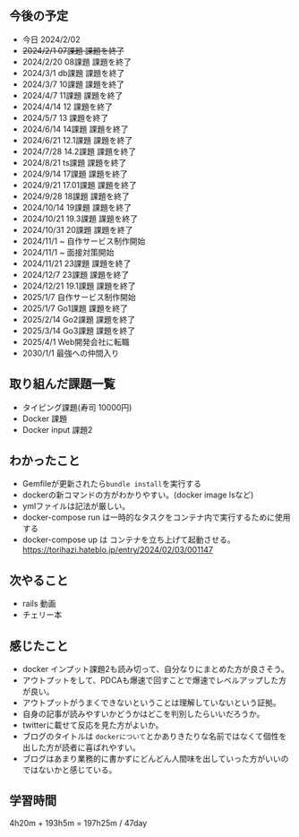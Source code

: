 ## 今後の予定
- 今日 2024/2/02
- ~~2024/2/1 07課題 課題を終了~~
- 2024/2/20 08課題 課題を終了
- 2024/3/1 db課題 課題を終了
- 2024/3/7 10課題 課題を終了
- 2024/4/7 11課題 課題を終了
- 2024/4/14 12 課題を終了
- 2024/5/7 13 課題を終了
- 2024/6/14 14課題 課題を終了
- 2024/6/21 12.1課題 課題を終了
- 2024/7/28 14.2課題 課題を終了
- 2024/8/21 ts課題 課題を終了
- 2024/9/14 17課題 課題を終了
- 2024/9/21 17.01課題 課題を終了
- 2024/9/28 18課題 課題を終了
- 2024/10/14 19課題 課題を終了
- 2024/10/21 19.3課題 課題を終了
- 2024/10/31 20課題 課題を終了
- 2024/11/1 ~ 自作サービス制作開始
- 2024/11/1 ~ 面接対策開始
- 2024/11/21 23課題 課題を終了
- 2024/12/7 23課題 課題を終了
- 2024/12/21 19.1課題 課題を終了
- 2025/1/7 自作サービス制作開始
- 2025/1/7 Go1課題 課題を終了
- 2025/2/14 Go2課題 課題を終了
- 2025/3/14 Go3課題 課題を終了
- 2025/4/1 Web開発会社に転職
- 2030/1/1 最強への仲間入り

## 取り組んだ課題一覧
- タイピング課題(寿司 10000円)
- Docker 課題
- Docker input 課題2
## わかったこと
- Gemfileが更新されたら`bundle install`を実行する
- dockerの新コマンドの方がわかりやすい。(docker image lsなど)
- ymlファイルは記法が厳しい。
- docker-compose run は一時的なタスクをコンテナ内で実行するために使用する
- docker-compose up は コンテナを立ち上げて起動させる。
https://torihazi.hateblo.jp/entry/2024/02/03/001147
## 次やること
- rails 動画
- チェリー本
## 感じたこと
- docker インプット課題2も読み切って、自分なりにまとめた方が良さそう。
- アウトプットをして、PDCAも爆速で回すことで爆速でレベルアップした方が良い。
- アウトプットがうまくできないということは理解していないという証拠。
- 自身の記事が読みやすいかどうかはどこを判別したらいいだろうか。
- twitterに載せて反応を見た方がよいか。
- ブログのタイトルは `dockerについて`とかありきたりな名前ではなくて個性を出した方が読者に喜ばれやすい。
- ブログはあまり業務的に書かずにどんどん人間味を出していった方がいいのではないかと感じている。
## 学習時間
4h20m + 193h5m 
= 197h25m /  47day
